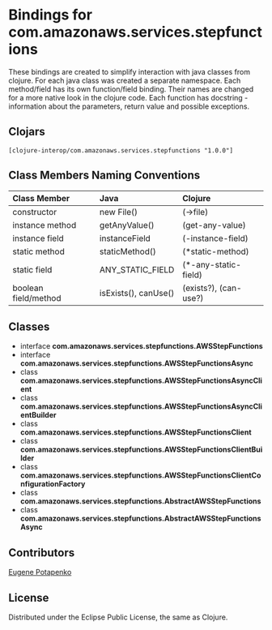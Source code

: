 # Bindings for com.amazonaws.services.stepfunctions

These bindings are created to simplify interaction with java classes from clojure.
For each java class was created a separate namespace.
Each method/field has its own function/field binding.
Their names are changed for a more native look in the clojure code. Each function has docstring - information about the parameters, return value and possible exceptions.

## Clojars

```
[clojure-interop/com.amazonaws.services.stepfunctions "1.0.0"]
```

## Class Members Naming Conventions

| Class Member | Java | Clojure |
|:--|:--|:--|
| constructor | new File() | (->file) |
| instance method | getAnyValue() | (get-any-value) |
| instance field | instanceField | (-instance-field) |
| static method | staticMethod() | (*static-method) |
| static field | ANY_STATIC_FIELD | (*-any-static-field) |
| boolean field/method | isExists(), canUse() | (exists?), (can-use?) |

## Classes

- interface **com.amazonaws.services.stepfunctions.AWSStepFunctions**
- interface **com.amazonaws.services.stepfunctions.AWSStepFunctionsAsync**
- class **com.amazonaws.services.stepfunctions.AWSStepFunctionsAsyncClient**
- class **com.amazonaws.services.stepfunctions.AWSStepFunctionsAsyncClientBuilder**
- class **com.amazonaws.services.stepfunctions.AWSStepFunctionsClient**
- class **com.amazonaws.services.stepfunctions.AWSStepFunctionsClientBuilder**
- class **com.amazonaws.services.stepfunctions.AWSStepFunctionsClientConfigurationFactory**
- class **com.amazonaws.services.stepfunctions.AbstractAWSStepFunctions**
- class **com.amazonaws.services.stepfunctions.AbstractAWSStepFunctionsAsync**

## Contributors

[Eugene Potapenko](https://github.com/potapenko/)

## License

Distributed under the Eclipse Public License, the same as Clojure.
